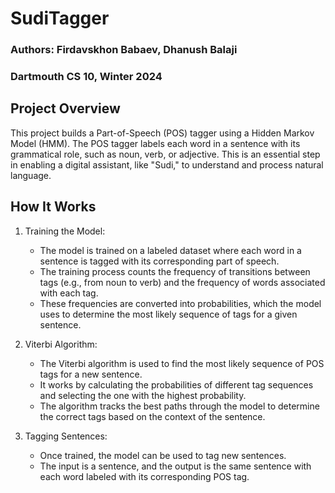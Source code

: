 # SudiTagger

### Authors: Firdavskhon Babaev, Dhanush Balaji 
### Dartmouth CS 10, Winter 2024

## Project Overview

This project builds a Part-of-Speech (POS) tagger using a Hidden Markov Model (HMM). The POS tagger labels each word in a sentence with its grammatical role, such as noun, verb, or adjective. This is an essential step in enabling a digital assistant, like "Sudi," to understand and process natural language.

## How It Works

1. Training the Model: 
   - The model is trained on a labeled dataset where each word in a sentence is tagged with its corresponding part of speech.
   - The training process counts the frequency of transitions between tags (e.g., from noun to verb) and the frequency of words associated with each tag.
   - These frequencies are converted into probabilities, which the model uses to determine the most likely sequence of tags for a given sentence.

2. Viterbi Algorithm:
   - The Viterbi algorithm is used to find the most likely sequence of POS tags for a new sentence.
   - It works by calculating the probabilities of different tag sequences and selecting the one with the highest probability.
   - The algorithm tracks the best paths through the model to determine the correct tags based on the context of the sentence.

3. Tagging Sentences:
   - Once trained, the model can be used to tag new sentences.
   - The input is a sentence, and the output is the same sentence with each word labeled with its corresponding POS tag.



